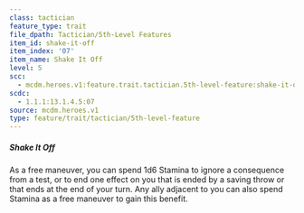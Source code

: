 ```yaml
---
class: tactician
feature_type: trait
file_dpath: Tactician/5th-Level Features
item_id: shake-it-off
item_index: '07'
item_name: Shake It Off
level: 5
scc:
  - mcdm.heroes.v1:feature.trait.tactician.5th-level-feature:shake-it-off
scdc:
  - 1.1.1:13.1.4.5:07
source: mcdm.heroes.v1
type: feature/trait/tactician/5th-level-feature
---
```


##### Shake It Off

As a free maneuver, you can spend 1d6 Stamina to ignore a consequence from a test, or to end one effect on you that is ended by a saving throw or that ends at the end of your turn. Any ally adjacent to you can also spend Stamina as a free maneuver to gain this benefit.
